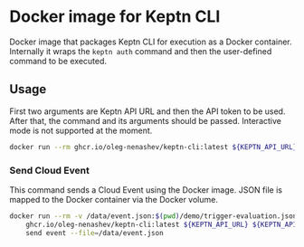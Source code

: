# Docker image for Keptn CLI

Docker image that packages Keptn CLI for execution as a Docker container.
Internally it wraps the `keptn auth` command and then the user-defined command to be executed.

## Usage

First two arguments are Keptn API URL and then the API token to be used.
After that, the command and its arguments should be passed.
Interactive mode is not supported at the moment.

```sh
docker run --rm ghcr.io/oleg-nenashev/keptn-cli:latest ${KEPTN_API_URL} ${KEPTN_API_TOKEN} COMMAND COMMAND_ARGS
```

### Send Cloud Event

This command sends a Cloud Event using the Docker image.
JSON file is mapped to the Docker container via the Docker volume.

```sh
docker run --rm -v /data/event.json:$(pwd)/demo/trigger-evaluation.json:ro \
    ghcr.io/oleg-nenashev/keptn-cli:latest ${KEPTN_API_URL} ${KEPTN_API_TOKEN} \
    send event --file=/data/event.json
```

